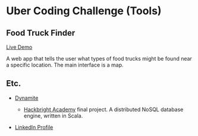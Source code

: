 # Uber Coding Challenge (Tools)

## Food Truck Finder
[Live Demo](http://fdtrckfndr.herokuapp.com/)

A web app that tells the user what types of food trucks might be found near a specific location. The main interface is a map.

## Etc.
- [Dynamite](http://github.com/kpfell/dynamite)
	- [Hackbright Academy](http://hackbrightacademy.com) final project. A distributed NoSQL database engine, written in Scala.

- [LinkedIn Profile](http://www.linkedin.com/in/katherinefellows)